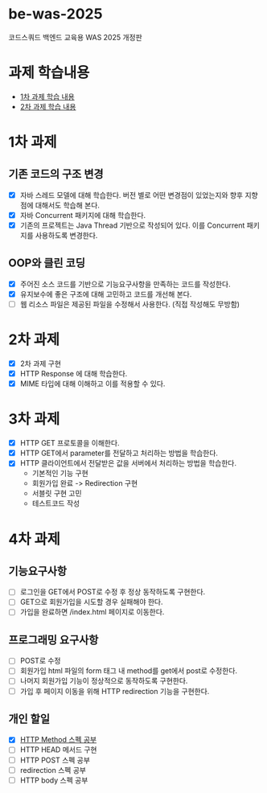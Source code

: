 # be-was-2025
코드스쿼드 백엔드 교육용 WAS 2025 개정판

# 과제 학습내용
- [1차 과제 학습 내용](https://github.com/softeer5th/backend-page/wiki/%5BWeek1%5D-%EC%86%A1%EB%AF%BC%EA%B7%9C)
- [2차 과제 학습 내용]()

# 1차 과제

## 기존 코드의 구조 변경
* [x] 자바 스레드 모델에 대해 학습한다. 버전 별로 어떤 변경점이 있었는지와 향후 지향점에 대해서도 학습해 본다.
* [x] 자바 Concurrent 패키지에 대해 학습한다.
* [x] 기존의 프로젝트는 Java Thread 기반으로 작성되어 있다. 이를 Concurrent 패키지를 사용하도록 변경한다.

## OOP와 클린 코딩
* [x] 주어진 소스 코드를 기반으로 기능요구사항을 만족하는 코드를 작성한다.
* [x] 유지보수에 좋은 구조에 대해 고민하고 코드를 개선해 본다.
* [ ] 웹 리소스 파일은 제공된 파일을 수정해서 사용한다. (직접 작성해도 무방함)

# 2차 과제
* [x] 2차 과제 구현
* [x] HTTP Response 에 대해 학습한다. 
* [x] MIME 타입에 대해 이해하고 이를 적용할 수 있다.

# 3차 과제
* [x] HTTP GET 프로토콜을 이해한다. 
* [x] HTTP GET에서 parameter를 전달하고 처리하는 방법을 학습한다. 
* [x] HTTP 클라이언트에서 전달받은 값을 서버에서 처리하는 방법을 학습한다.
  * 기본적인 기능 구현 
  * 회원가입 완료 -> Redirection 구현 
  * 서블릿 구현 고민 
  * 테스트코드 작성

# 4차 과제
## 기능요구사항
* [ ] 로그인을 GET에서 POST로 수정 후 정상 동작하도록 구현한다.
* [ ] GET으로 회원가입을 시도할 경우 실패해야 한다.
* [ ] 가입을 완료하면 /index.html 페이지로 이동한다.

## 프로그래밍 요구사항
* [ ] POST로 수정
* [ ] 회원가입 html 파일의 form 태그 내 method를 get에서 post로 수정한다.
* [ ] 나머지 회원가입 기능이 정상적으로 동작하도록 구현한다.
* [ ] 가입 후 페이지 이동을 위해 HTTP redirection 기능을 구현한다.

## 개인 할일
- [x] [HTTP Method 스펙 공부](https://gamxong.tistory.com/157)
- [ ] HTTP HEAD 메서드 구현
- [ ] HTTP POST 스펙 공부
- [ ] redirection 스펙 공부
- [ ] HTTP body 스펙 공부
